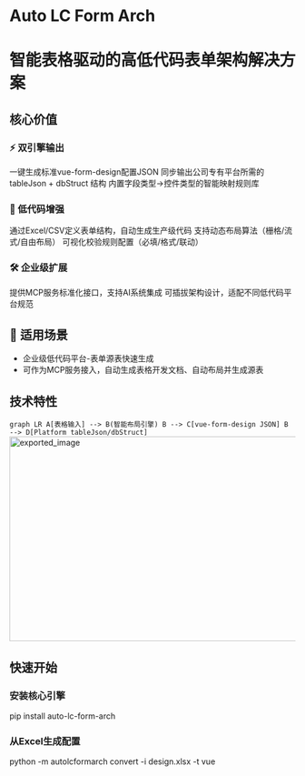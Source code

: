 # Auto LC Form Arch

# 智能表格驱动的高低代码表单架构解决方案

## 核心价值

### ⚡ 双引擎输出
一键生成标准vue-form-design配置JSON
同步输出公司专有平台所需的 tableJson + dbStruct 结构
内置字段类型→控件类型的智能映射规则库

### 🎯 低代码增强
通过Excel/CSV定义表单结构，自动生成生产级代码
支持动态布局算法（栅格/流式/自由布局）
可视化校验规则配置（必填/格式/联动）

### 🛠️ 企业级扩展
提供MCP服务标准化接口，支持AI系统集成
可插拔架构设计，适配不同低代码平台规范

## 📌 适用场景
- 企业级低代码平台-表单源表快速生成
- 可作为MCP服务接入，自动生成表格开发文档、自动布局并生成源表

## 技术特性

`graph LR A[表格输入] --> B(智能布局引擎) B --> C[vue-form-design JSON] B --> D[Platform tableJson/dbStruct]`
<img width="1239" height="360" alt="exported_image" src="https://github.com/user-attachments/assets/df809221-e73f-4774-8b83-83d017a1eed1" />


## 快速开始

### 安装核心引擎
pip install auto-lc-form-arch 
### 从Excel生成配置
python -m autolcformarch convert -i design.xlsx -t vue
